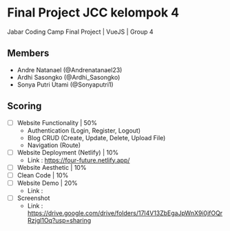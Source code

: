 # Final Project JCC kelompok 4

Jabar Coding Camp Final Project | VueJS | Group 4

## Members

- Andre Natanael (@Andrenatanael23)
- Ardhi Sasongko (@Ardhi_Sasongko)
- Sonya Putri Utami (@Sonyaputri1)

## Scoring


- [ ] Website Functionality | 50%	
	- Authentication (Login, Register, Logout)
	- Blog CRUD (Create, Update, Delete, Upload File)
	- Navigation (Route)
- [ ] Website Deployment (Netlify) | 10%
	- Link : https://four-future.netlify.app/
- [ ] Website Aesthetic | 10%
- [ ] Clean Code | 10%
- [ ] Website Demo | 20%
	- Link :
- [ ] Screenshot
	- Link : https://drive.google.com/drive/folders/17l4V13ZbEgaJpWnX9i0jfOQrRzjgl1Oq?usp=sharing
